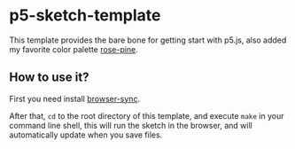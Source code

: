 # p5-sketch-template
This template provides the bare bone for getting start with p5.js, also added my
favorite color palette [rose-pine](https://rosepinetheme.com/).

## How to use it?
First you need install [browser-sync](https://browsersync.io/).

After that, `cd` to the root directory of this template, and execute `make` in your command
line shell, this will run the sketch in the browser, and will automatically update
when you save files.
